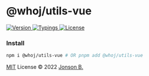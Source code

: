 # @whoj/utils-vue

<p>
  <a href="https://www.npmjs.com/package/@whoj/utils-vue">
    <img src="https://badgen.net/npm/v/@whoj/utils-vue?icon=npm&color=green&label=" alt="Version">
  </a>
  <a href="#">
    <img src="https://badgen.net/npm/types/@whoj/utils-vue?color=blue&icon=typescript&label=" alt="Typings">
  </a>
  <a href="https://github.com/who-jonson/utils-vue/blob/master/LICENSE">
    <img src="https://badgen.net/npm/license/@whoj/utils-vue" alt="License">
  </a>
</p>

### Install

```bash
npm i @whoj/utils-vue # OR pnpm add @whoj/utils-vue
```



[MIT](./LICENSE) License © 2022 [Jonson B.](https://github.com/who-jonson)
